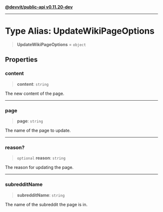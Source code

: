 [**@devvit/public-api v0.11.20-dev**](../../README.md)

---

# Type Alias: UpdateWikiPageOptions

> **UpdateWikiPageOptions** = `object`

## Properties

<a id="content"></a>

### content

> **content**: `string`

The new content of the page.

---

<a id="page"></a>

### page

> **page**: `string`

The name of the page to update.

---

<a id="reason"></a>

### reason?

> `optional` **reason**: `string`

The reason for updating the page.

---

<a id="subredditname"></a>

### subredditName

> **subredditName**: `string`

The name of the subreddit the page is in.
